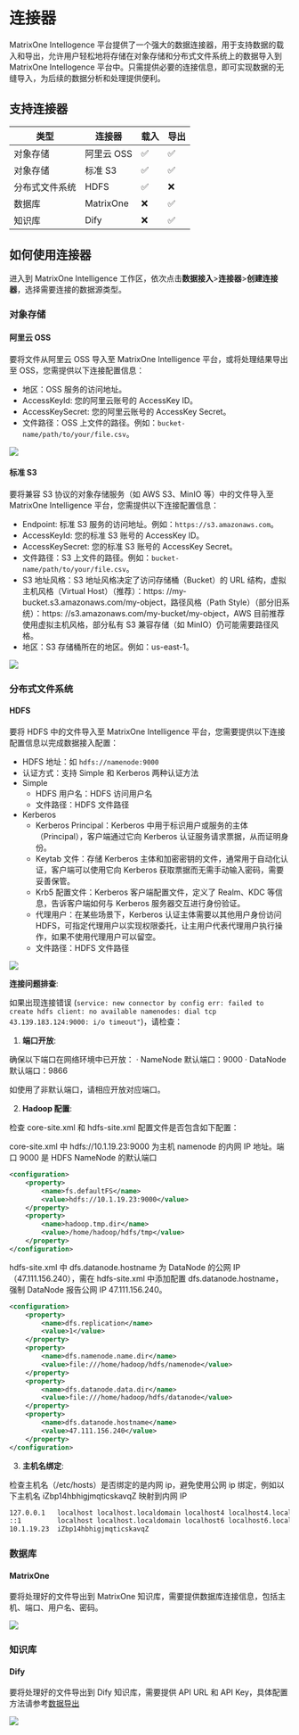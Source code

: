 # 连接器

MatrixOne Intellogence 平台提供了一个强大的数据连接器，用于支持数据的载入和导出，允许用户轻松地将存储在对象存储和分布式文件系统上的数据导入到 MatrixOne Intellogence 平台中。只需提供必要的连接信息，即可实现数据的无缝导入，为后续的数据分析和处理提供便利。

## 支持连接器

   | 类型          | 连接器        |载入   |导出         |
   |---------------|-------------|-------|-----------|
   | 对象存储       | 阿里云 OSS   | ✅      | ✅   |
   | 对象存储       | 标准 S3       | ✅      | ✅   |
   | 分布式文件系统  | HDFS        | ✅      | ❌  |
   | 数据库         | MatrixOne   | ❌      | ✅   |
   | 知识库         | Dify        | ❌      | ✅   |

## 如何使用连接器

进入到 MatrixOne Intelligence 工作区，依次点击**数据接入**>**连接器**>**创建连接器**，选择需要连接的数据源类型。

### 对象存储

#### 阿里云 OSS

要将文件从阿里云 OSS 导入至 MatrixOne Intelligence 平台，或将处理结果导出至 OSS，您需提供以下连接配置信息：

- 地区：OSS 服务的访问地址。
- AccessKeyId: 您的阿里云账号的 AccessKey ID。
- AccessKeySecret: 您的阿里云账号的 AccessKey Secret。
- 文件路径：OSS 上文件的路径。例如：`bucket-name/path/to/your/file.csv`。

![](https://community-shared-data-1308875761.cos.ap-beijing.myqcloud.com/artwork/mocdocs/images/conn_oss.png)

#### 标准 S3

要将兼容 S3 协议的对象存储服务（如 AWS S3、MinIO 等）中的文件导入至 MatrixOne Intelligence 平台，您需提供以下连接配置信息：

- Endpoint: 标准 S3 服务的访问地址。例如：`https://s3.amazonaws.com`。
- AccessKeyId: 您的标准 S3 账号的 AccessKey ID。
- AccessKeySecret: 您的标准 S3 账号的 AccessKey Secret。
- 文件路径：S3 上文件的路径。例如：`bucket-name/path/to/your/file.csv`。
- S3 地址风格：S3 地址风格决定了访问存储桶（Bucket）的 URL 结构，虚拟主机风格（Virtual Host）（推荐）：https: //my-bucket.s3.amazonaws.com/my-object，路径风格（Path Style）（部分旧系统）：https: //s3.amazonaws.com/my-bucket/my-object，AWS 目前推荐使用虚拟主机风格，部分私有 S3 兼容存储（如 MinIO）仍可能需要路径风格。
- 地区：S3 存储桶所在的地区。例如：us-east-1。

![](https://community-shared-data-1308875761.cos.ap-beijing.myqcloud.com/artwork/mocdocs/images/conn_s3.png)

### 分布式文件系统

#### HDFS

要将 HDFS 中的文件导入至 MatrixOne Intelligence 平台，您需要提供以下连接配置信息以完成数据接入配置：

- HDFS 地址：如 `hdfs://namenode:9000`
- 认证方式：支持 Simple 和 Kerberos 两种认证方法
- Simple
    - HDFS 用户名：HDFS 访问用户名
    - 文件路径：HDFS 文件路径
- Kerberos
    - Kerberos Principal：Kerberos 中用于标识用户或服务的主体（Principal），客户端通过它向 Kerberos 认证服务请求票据，从而证明身份。
    - Keytab 文件：存储 Kerberos 主体和加密密钥的文件，通常用于自动化认证，客户端可以使用它向 Kerberos 获取票据而无需手动输入密码，需要妥善保管。
    - Krb5 配置文件：Kerberos 客户端配置文件，定义了 Realm、KDC 等信息，告诉客户端如何与 Kerberos 服务器交互进行身份验证。
    - 代理用户：在某些场景下，Kerberos 认证主体需要以其他用户身份访问 HDFS，可指定代理用户以实现权限委托，让主用户代表代理用户执行操作，如果不使用代理用户可以留空。
    - 文件路径：HDFS 文件路径

![](https://community-shared-data-1308875761.cos.ap-beijing.myqcloud.com/artwork/mocdocs/images/hdfs.png)

**连接问题排查**:

如果出现连接错误 (`service: new connector by config err: failed to create hdfs client: no available namenodes: dial tcp 43.139.183.124:9000: i/o timeout"`)，请检查：

1. **端口开放**:

确保以下端口在网络环境中已开放：
	·	NameNode 默认端口：9000
	·	DataNode 默认端口：9866

如使用了非默认端口，请相应开放对应端口。

2. **Hadoop 配置**:

检查 core-site.xml 和 hdfs-site.xml 配置文件是否包含如下配置：

core-site.xml 中 hdfs://10.1.19.23:9000 为主机 namenode 的内网 IP 地址。端口 9000 是 HDFS NameNode 的默认端口

```xml
<configuration>
    <property>
        <name>fs.defaultFS</name>
        <value>hdfs://10.1.19.23:9000</value>
    </property>
    <property>
        <name>hadoop.tmp.dir</name>
        <value>/home/hadoop/hdfs/tmp</value>
    </property>
</configuration>
```

hdfs-site.xml 中 dfs.datanode.hostname 为 DataNode 的公网 IP（47.111.156.240），需在 hdfs-site.xml 中添加配置 dfs.datanode.hostname，强制 DataNode 报告公网 IP 47.111.156.240。

```xml
<configuration>
    <property>
        <name>dfs.replication</name>
        <value>1</value>
    </property>
    <property>
        <name>dfs.namenode.name.dir</name>
        <value>file:///home/hadoop/hdfs/namenode</value>
    </property>
    <property>
        <name>dfs.datanode.data.dir</name>
        <value>file:///home/hadoop/hdfs/datanode</value>
    </property>
    <property>
        <name>dfs.datanode.hostname</name>
        <value>47.111.156.240</value>
    </property>
</configuration>
```

3. **主机名绑定**:
  
检查主机名（/etc/hosts）是否绑定的是内网 ip，避免使用公网 ip 绑定，例如以下主机名 iZbp14hbhigjmqticskavqZ 映射到内网 IP

```bash
127.0.0.1   localhost localhost.localdomain localhost4 localhost4.localdomain4
::1         localhost localhost.localdomain localhost6 localhost6.localdomain6
10.1.19.23  iZbp14hbhigjmqticskavqZ
```
  
### 数据库

#### MatrixOne

要将处理好的文件导出到 MatrixOne 知识库，需要提供数据库连接信息，包括主机、端口、用户名、密码。

![](https://community-shared-data-1308875761.cos.ap-beijing.myqcloud.com/artwork/mocdocs/images/conn_mo.png)

### 知识库

#### Dify

要将处理好的文件导出到 Dify 知识库，需要提供 API URL 和 API Key，具体配置方法请参考[数据导出](./export.md)

![](https://community-shared-data-1308875761.cos.ap-beijing.myqcloud.com/artwork/mocdocs/images/dify_conn.png)
